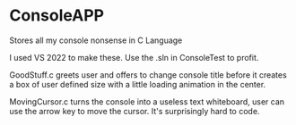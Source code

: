 # ConsoleAPP
Stores all my console nonsense in C Language

I used VS 2022 to make these.
Use the .sln in ConsoleTest to profit.


GoodStuff.c greets user and offers to change console title before it creates a box of user defined size with a little loading animation in the center.

MovingCursor.c turns the console into a useless text whiteboard, user can use the arrow key to move the cursor. It's surprisingly hard to code.
